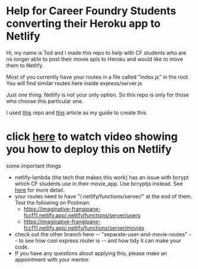 # Help for Career Foundry Students converting their Heroku app to Netlify

Hi, my name is Ted and I made this repo to help with CF students who are no longer able to post their movie apis to Heroku and would like to move them to Netlify.

Most of you currently have your routes in a file called "index.js" in the root.  You will find similar routes here inside express/server.js

Just one thing:  Netlify is not your only option.  So this repo is only for those who choose this particular one.

I used [this](https://github.com/neverendingqs/netlify-express/blob/master/server-local.js) repo and [this](https://www.netlify.com/blog/2018/09/13/how-to-run-express.js-apps-with-netlify-functions/) article as my guide to create this.

# click [here](https://www.loom.com/share/528e9fb968114735b53d09ab518e477e) to watch video showing you how to deploy this on Netlify

some important things
- netlify-lambda (the tech that makes this work) has an issue with bcrypt which CF students use in their movie_app.  Use bcryptjs instead. See [here](https://github.com/netlify/netlify-lambda/issues/132) for more detail.
- your routes need to have "/.netlify/functions/server/" at the end of them.  Test the following on Postman:
	- https://imaginative-frangipane-fccf11.netlify.app/.netlify/functions/server/users
	- https://imaginative-frangipane-fccf11.netlify.app/.netlify/functions/server/movies
- check out the other branch here -- "separate-user-and-movie-routes" -- to see how cool express router is -- and how tidy it can make your code.
- If you have any questions about applying this, please make an appointment with your mentor.

